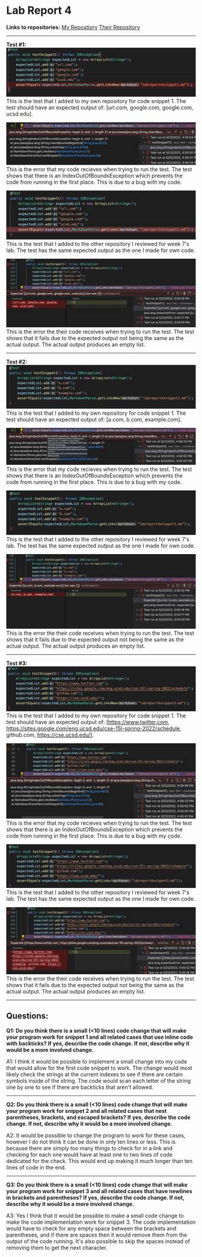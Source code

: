 # **Lab Report 4**
**Links to repositories:**
[My Repostiory](https://github.com/Georgexli3/markdown-parse-new)
[Their Repository](https://github.com/chw081/markdown-parser)

---
**Test #1:**
![Image](myactualcode1.png)
This is the test that I added to my own repository for code snippet 1. The test should have an expected output of: [url.com, google.com, google.com, ucsd.edu].

![Image](myfail1.png)
This is the error that my code recieves when trying to run the test. The test shows that there is an IndexOutOfBoundsException which prevents the code from running in the first place. This is due to a bug with my code.

![Image](theircode1.png)
This is the test that I added to the other repository I reviewed for week 7's lab. The test has the same expected output as the one I made for own code.

![Image](theirfail1.png)
This is the error the their code receives when trying to run the test. The test shows that it fails due to the expected output not being the same as the actual output. The actual output produces an empty list.

---
**Test #2:**
![Image](myactualcode2.png)
This is the test that I added to my own repository for code snippet 1. The test should have an expected output of: [a.com, b.com, example.com].

![Image](myfail2.png)
This is the error that my code recieves when trying to run the test. The test shows that there is an IndexOutOfBoundsException which prevents the code from running in the first place. This is due to a bug with my code.

![Image](theircode2.png)
This is the test that I added to the other repository I reviewed for week 7's lab. The test has the same expected output as the one I made for own code.

![Image](theirfail2.png)
This is the error the their code receives when trying to run the test. The test shows that it fails due to the expected output not being the same as the actual output. The actual output produces an empty list.

---

**Test #3:**
![Image](myactualcode3.png)
This is the test that I added to my own repository for code snippet 1. The test should have an expected output of: [https://www.twitter.com, https://sites.google.com/eng.ucsd.edu/cse-15l-spring-2022/schedule, github.com, https://cse.ucsd.edu/].

![Image](myactualfail3.png)
This is the error that my code recieves when trying to run the test. The test shows that there is an IndexOutOfBoundsException which prevents the code from running in the first place. This is due to a bug with my code.

![Image](theircode3.png)
This is the test that I added to the other repository I reviewed for week 7's lab. The test has the same expected output as the one I made for own code.

![Image](theirfail3.png)
This is the error the their code receives when trying to run the test. The test shows that it fails due to the expected output not being the same as the actual output. The actual output produces an empty list.

---

## **Questions:**

**Q1: Do you think there is a small (<10 lines) code change that will make your program work for snippet 1 and all related cases that use inline code with backticks? If yes, describe the code change. If not, describe why it would be a more involved change.**

A1: I think it would be possible to implement a small change into my code that would allow for the first code snippet to work. The change would most likely check the strings at the current indexes to see if there are certain symbols inside of the string. The code would scan each letter of the string one by one to see if there are backticks that aren't allowed.

---
**Q2: Do you think there is a small (<10 lines) code change that will make your program work for snippet 2 and all related cases that nest parentheses, brackets, and escaped brackets? If yes, describe the code change. If not, describe why it would be a more involved change.**

A2: It would be possible to change the program to work for these cases, however I do not think it can be done in only ten lines or less. This is because there are simply too many things to check for in a link and checking for each one would have at least one to two lines of code dedicated for the check. This would end up making it much longer than ten lines of code in the end.

---
**Q3: Do you think there is a small (<10 lines) code change that will make your program work for snippet 3 and all related cases that have newlines in brackets and parentheses? If yes, describe the code change. If not, describe why it would be a more involved change.**

A3: Yes I think that it would be possible to make a small code change to make the code implementation work for snippet 3. The code implementation would have to check for any empty space between the brackets and parentheses, and if there are spaces then it would remove them from the output of the code running. It's also possible to skip the spaces instead of removing them to get the next character.
